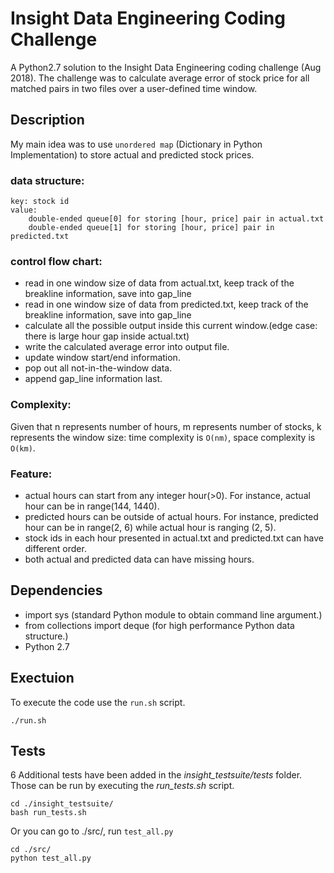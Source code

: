 # Insight Data Engineering Coding Challenge

A Python2.7 solution to the Insight Data Engineering coding challenge (Aug 2018).  The challenge was to calculate average error of stock price for all matched pairs in two files over a user-defined time window.

## Description

My main idea was to use `unordered map` (Dictionary in Python Implementation) to store actual and predicted stock prices. 

### data structure:
	key: stock id
	value: 
		double-ended queue[0] for storing [hour, price] pair in actual.txt
		double-ended queue[1] for storing [hour, price] pair in predicted.txt

### control flow chart:
	
* read in one window size of data from actual.txt, keep track of the breakline information, save into gap_line
* read in one window size of data from predicted.txt, keep track of the breakline information, save into gap_line
* calculate all the possible output inside this current window.(edge case: there is large hour gap inside actual.txt)
* write the calculated average error into output file.
* update window start/end information.
* pop out all not-in-the-window data.
* append gap_line information last. 

### Complexity:

Given that n represents number of hours,  m represents number of stocks, k represents the window size:
time complexity is `O(nm)`, space complexity is `O(km)`.

### Feature:

* actual hours can start from any integer hour(>0). For instance, actual hour can be in range(144, 1440).
* predicted hours can be outside of actual hours. For instance, predicted hour can be in range(2, 6) while actual hour is ranging (2, 5).
* stock ids in each hour presented in actual.txt and predicted.txt can have different order.
* both actual and predicted data can have missing hours.

## Dependencies

- import sys (standard Python module to obtain command line argument.)
- from collections import deque (for high performance Python data structure.)
- Python 2.7

## Exectuion

To execute the code use the `run.sh` script.

	./run.sh


## Tests

6 Additional tests have been added in the _insight\_testsuite/tests_ folder. Those can be run by executing the _run\_tests.sh_ script.  

	cd ./insight_testsuite/
	bash run_tests.sh


Or you can go to ./src/, run `test_all.py`

	cd ./src/
	python test_all.py

